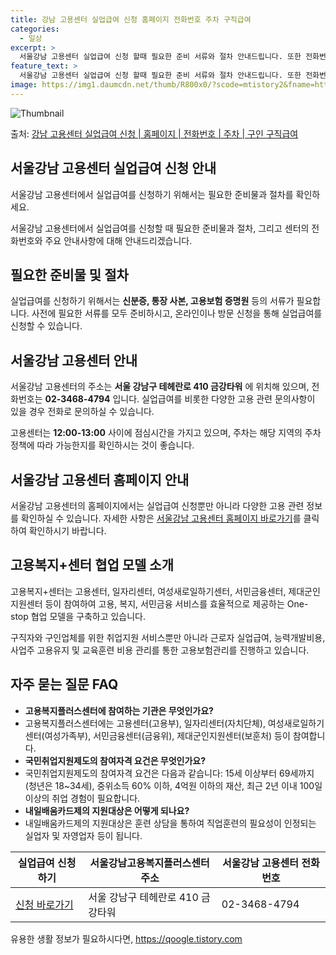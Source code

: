 ```yaml
---
title: 강남 고용센터 실업급여 신청 홈페이지 전화번호 주차 구직급여
categories:
  - 일상
excerpt: >
  서울강남 고용센터 실업급여 신청 할때 필요한 준비 서류와 절차 안내드립니다. 또한 전화번호와 점심시간은 언제인지, 주차는 가능한지 궁금한 내용을 안내 드리겠습니다. 실업급여의 경우 아래 홈페이지를 통해 신청하시면 됩니다. 서울강남 고용센터 실업급여 신청하기 👈 클릭 서울강남고용복지플러스센터 주소전화번호 서울 강남구 테헤란로 410 금강타워02-3468-4794 서울강남 고용센터 홈페이지 바로가기 👈 클릭 고용복지+센터 협업 모델 소개 국민들이 쉽고 편리하게 필요한 도움을 받을 수 있는 고용, 복지, 서민금융 서비스를 한 곳에서 One-stop으로 제공하는 협업모델 소개입니다. 주요 업무 구직자와 구인업체 모두에게 취업지원 서비스를 제공하며 근로자 실업급여, 능력개발비용, 사업주 고용유지 및 교육훈련 비용..
feature_text: >
  서울강남 고용센터 실업급여 신청 할때 필요한 준비 서류와 절차 안내드립니다. 또한 전화번호와 점심시간은 언제인지, 주차는 가능한지 궁금한 내용을 안내 드리겠습니다. 실업급여의 경우 아래 홈페이지를 통해 신청하시면 됩니다. 서울강남 고용센터 실업급여 신청하기 👈 클릭 서울강남고용복지플러스센터 주소전화번호 서울 강남구 테헤란로 410 금강타워02-3468-4794 서울강남 고용센터 홈페이지 바로가기 👈 클릭 고용복지+센터 협업 모델 소개 국민들이 쉽고 편리하게 필요한 도움을 받을 수 있는 고용, 복지, 서민금융 서비스를 한 곳에서 One-stop으로 제공하는 협업모델 소개입니다. 주요 업무 구직자와 구인업체 모두에게 취업지원 서비스를 제공하며 근로자 실업급여, 능력개발비용, 사업주 고용유지 및 교육훈련 비용..
image: https://img1.daumcdn.net/thumb/R800x0/?scode=mtistory2&fname=https%3A%2F%2Fblog.kakaocdn.net%2Fdn%2FbTp4nu%2FbtsGKsVTb6U%2F7ssOjEBNTkVCIeiD2WnVbK%2Fimg.png
---
```


![Thumbnail](https://img1.daumcdn.net/thumb/R800x0/?scode=mtistory2&fname=https%3A%2F%2Fblog.kakaocdn.net%2Fdn%2FbTp4nu%2FbtsGKsVTb6U%2F7ssOjEBNTkVCIeiD2WnVbK%2Fimg.png)

<p>출처: <a href="https://qoogle.tistory.com/4620" rel="dofollow">강남 고용센터 실업급여 신청 | 홈페이지 | 전화번호 | 주차 | 구인 구직급여</a> </p>

## 서울강남 고용센터 실업급여 신청 안내

서울강남 고용센터에서 실업급여를 신청하기 위해서는 필요한 준비물과 절차를 확인하세요.



서울강남 고용센터에서 실업급여를 신청할 때 필요한 준비물과 절차, 그리고 센터의 전화번호와 주요 안내사항에 대해 안내드리겠습니다.

## 필요한 준비물 및 절차

실업급여를 신청하기 위해서는 **신분증, 통장 사본, 고용보험 증명원** 등의 서류가 필요합니다. 사전에 필요한 서류를 모두 준비하시고,
온라인이나 방문 신청을 통해 실업급여를 신청할 수 있습니다.



## 서울강남 고용센터 안내

서울강남 고용센터의 주소는 **서울 강남구 테헤란로 410 금강타워** 에 위치해 있으며, 전화번호는 **02-3468-4794** 입니다.
실업급여를 비롯한 다양한 고용 관련 문의사항이 있을 경우 전화로 문의하실 수 있습니다.

고용센터는 **12:00-13:00** 사이에 점심시간을 가지고 있으며, 주차는 해당 지역의 주차 정책에 따라 가능한지를 확인하시는 것이
좋습니다.



## 서울강남 고용센터 홈페이지 안내

서울강남 고용센터의 홈페이지에서는 실업급여 신청뿐만 아니라 다양한 고용 관련 정보를 확인하실 수 있습니다. 자세한 사항은 [서울강남 고용센터
홈페이지 바로가기](https://www.seoulgangan.go.kr)를 클릭하여 확인하시기 바랍니다.



## 고용복지+센터 협업 모델 소개

고용복지+센터는 고용센터, 일자리센터, 여성새로일하기센터, 서민금융센터, 제대군인지원센터 등이 참여하여 고용, 복지, 서민금융 서비스를
효율적으로 제공하는 One-stop 협업 모델을 구축하고 있습니다.

구직자와 구인업체를 위한 취업지원 서비스뿐만 아니라 근로자 실업급여, 능력개발비용, 사업주 고용유지 및 교육훈련 비용 관리를 통한
고용보험관리를 진행하고 있습니다.



## 자주 묻는 질문 FAQ

  * **고용복지플러스센터에 참여하는 기관은 무엇인가요?**
  * 고용복지플러스센터에는 고용센터(고용부), 일자리센터(자치단체), 여성새로일하기센터(여성가족부), 서민금융센터(금융위), 제대군인지원센터(보훈처) 등이 참여합니다.
  * **국민취업지원제도의 참여자격 요건은 무엇인가요?**
  * 국민취업지원제도의 참여자격 요건은 다음과 같습니다: 15세 이상부터 69세까지 (청년은 18~34세), 중위소득 60% 이하, 4억원 이하의 재산, 최근 2년 이내 100일 이상의 취업 경험이 필요합니다.
  * **내일배움카드제의 지원대상은 어떻게 되나요?**
  * 내일배움카드제의 지원대상은 훈련 상담을 통하여 직업훈련의 필요성이 인정되는 실업자 및 자영업자 등이 됩니다.





**실업급여 신청하기** | **서울강남고용복지플러스센터 주소** | **서울강남 고용센터 전화번호**  
---|---|---  
[신청 바로가기](https://www.seoulgangan.go.kr) | 서울 강남구 테헤란로 410 금강타워 | 02-3468-4794  
  


 

유용한 생활 정보가 필요하시다면, <a href="https://qoogle.tistory.com" rel="dofollow">https://qoogle.tistory.com</a>


